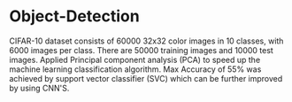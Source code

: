 # Object-Detection
CIFAR-10 dataset consists of 60000 32x32 color images in 10 classes, with 6000 images per class. There are 50000 training images and 10000 test images. Applied Principal component analysis (PCA) to speed up the machine learning classification algorithm. Max Accuracy of 55% was achieved by support vector classifier (SVC) which can be further improved by using CNN'S.
